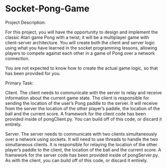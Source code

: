 # Socket-Pong-Game

Project Description:

For this project, you will have the opportunity to design and implement the classic Atari game Pong with a twist; it will be a multiplayer game with client-server architecture.  You will create both the client and server logic using what you have learned in the socket programming lessons, allowing players to compete against each other in a game of Pong over a network connection. 

You are not expected to know how to create the actual game logic, so that has been provided for you.

Primary Task:

Client.  The client needs to communicate with the server to relay and receive information about the current game state.  The client is responsible for sending the location of the user’s Pong paddle to the server.  It will receive from the server the location of the other player’s paddle, the location of the ball and the current score.  A framework for the client code has been provided inside of pongClient.py.  You can build off of this code, or discard it entirely.

Server. The server needs to communicate with two clients simultaneously over a network using sockets.  It will need to use threads to handle the two simultaneous clients.  It is responsible for relaying the location of the other player’s paddle to the client, the location of the ball and the current score.  A framework for the server code has been provided inside of pongServer.py.  As with the client, you can build off of this code, or discard it entirely.
